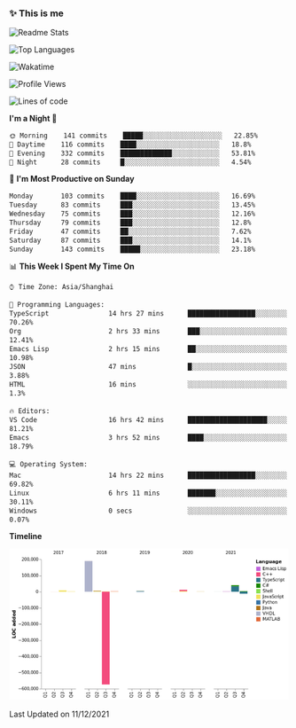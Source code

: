 <!--

**icyzeroice/icyzeroice** is a ✨ _special_ ✨ repository because its `README.md` (this file) appears on your GitHub profile.

Here are some ideas to get you started:

- 🔭 I’m currently working on ...
- 🌱 I’m currently learning ...
- 👯 I’m looking to collaborate on ...
- 🤔 I’m looking for help with ...
- 💬 Ask me about ...
- 📫 How to reach me: ...
- 😄 Pronouns: ...
- ⚡ Fun fact: ...

-->

### ✨ This is me

![Readme Stats](https://github-readme-stats.vercel.app/api?username=icyzeroice)

![Top Languages](https://github-readme-stats.vercel.app/api/top-langs/?username=icyzeroice&exclude_repo=scutie2015-digimon&layout=compact&langs_count=5)

![Wakatime](https://github-readme-stats.vercel.app/api/wakatime?username=icyzeroice)

<!--START_SECTION:waka-->
![Profile Views](http://img.shields.io/badge/Profile%20Views-1-blue)

![Lines of code](https://img.shields.io/badge/From%20Hello%20World%20I%27ve%20Written--316%20Thousand%20lines%20of%20code-blue)

**I'm a Night 🦉** 

```text
🌞 Morning    141 commits    █████░░░░░░░░░░░░░░░░░░░░   22.85% 
🌆 Daytime    116 commits    ████░░░░░░░░░░░░░░░░░░░░░   18.8% 
🌃 Evening    332 commits    █████████████░░░░░░░░░░░░   53.81% 
🌙 Night      28 commits     █░░░░░░░░░░░░░░░░░░░░░░░░   4.54%

```
📅 **I'm Most Productive on Sunday** 

```text
Monday       103 commits    ████░░░░░░░░░░░░░░░░░░░░░   16.69% 
Tuesday      83 commits     ███░░░░░░░░░░░░░░░░░░░░░░   13.45% 
Wednesday    75 commits     ███░░░░░░░░░░░░░░░░░░░░░░   12.16% 
Thursday     79 commits     ███░░░░░░░░░░░░░░░░░░░░░░   12.8% 
Friday       47 commits     ██░░░░░░░░░░░░░░░░░░░░░░░   7.62% 
Saturday     87 commits     ███░░░░░░░░░░░░░░░░░░░░░░   14.1% 
Sunday       143 commits    █████░░░░░░░░░░░░░░░░░░░░   23.18%

```


📊 **This Week I Spent My Time On** 

```text
⌚︎ Time Zone: Asia/Shanghai

💬 Programming Languages: 
TypeScript               14 hrs 27 mins      █████████████████░░░░░░░░   70.26% 
Org                      2 hrs 33 mins       ███░░░░░░░░░░░░░░░░░░░░░░   12.41% 
Emacs Lisp               2 hrs 15 mins       ██░░░░░░░░░░░░░░░░░░░░░░░   10.98% 
JSON                     47 mins             █░░░░░░░░░░░░░░░░░░░░░░░░   3.88% 
HTML                     16 mins             ░░░░░░░░░░░░░░░░░░░░░░░░░   1.3%

🔥 Editors: 
VS Code                  16 hrs 42 mins      ████████████████████░░░░░   81.21% 
Emacs                    3 hrs 52 mins       ████░░░░░░░░░░░░░░░░░░░░░   18.79%

💻 Operating System: 
Mac                      14 hrs 22 mins      █████████████████░░░░░░░░   69.82% 
Linux                    6 hrs 11 mins       ███████░░░░░░░░░░░░░░░░░░   30.11% 
Windows                  0 secs              ░░░░░░░░░░░░░░░░░░░░░░░░░   0.07%

```

**Timeline**

![Chart not found](https://raw.githubusercontent.com/icyzeroice/icyzeroice/main/charts/bar_graph.png) 


 Last Updated on 11/12/2021
<!--END_SECTION:waka-->

<!--

### Related
- https://github.com/abhisheknaiidu/awesome-github-profile-readme
- https://github.com/coderjojo/creative-profile-readme
- https://github.com/elangosundar/awesome-README-templates
- https://github.com/durgeshsamariya/awesome-github-profile-readme-templates
- https://github.com/anmol098/waka-readme-stats

-->

